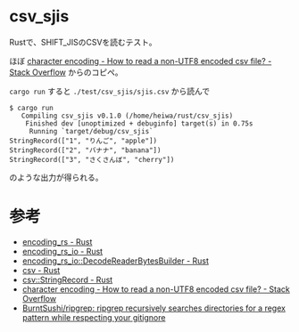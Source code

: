 # csv_sjis

Rustで、SHIFT_JISのCSVを読むテスト。

ほぼ
[character encoding - How to read a non-UTF8 encoded csv file? - Stack Overflow](https://stackoverflow.com/questions/53826986/how-to-read-a-non-utf8-encoded-csv-file)
からのコピペ。

`cargo run`
すると
`./test/csv_sjis/sjis.csv`
から読んで

```
$ cargo run
   Compiling csv_sjis v0.1.0 (/home/heiwa/rust/csv_sjis)
    Finished dev [unoptimized + debuginfo] target(s) in 0.75s
     Running `target/debug/csv_sjis`
StringRecord(["1", "りんご", "apple"])
StringRecord(["2", "バナナ", "banana"])
StringRecord(["3", "さくさんぼ", "cherry"])
```
のような出力が得られる。


# 参考

- [encoding_rs - Rust](https://docs.rs/encoding_rs/0.8.24/encoding_rs/)
- [encoding_rs_io - Rust](https://docs.rs/encoding_rs_io/0.1.4/encoding_rs_io/index.html)
- [encoding_rs_io::DecodeReaderBytesBuilder - Rust](https://docs.rs/encoding_rs_io/0.1.4/encoding_rs_io/struct.DecodeReaderBytesBuilder.html)
- [csv - Rust](https://docs.rs/csv/1.1.3/csv/)
- [csv::StringRecord - Rust](https://docs.rs/csv/1.1.3/csv/struct.StringRecord.html)
- [character encoding - How to read a non-UTF8 encoded csv file? - Stack Overflow](https://stackoverflow.com/questions/53826986/how-to-read-a-non-utf8-encoded-csv-file)
- [BurntSushi/ripgrep: ripgrep recursively searches directories for a regex pattern while respecting your gitignore](https://github.com/BurntSushi/ripgrep)
